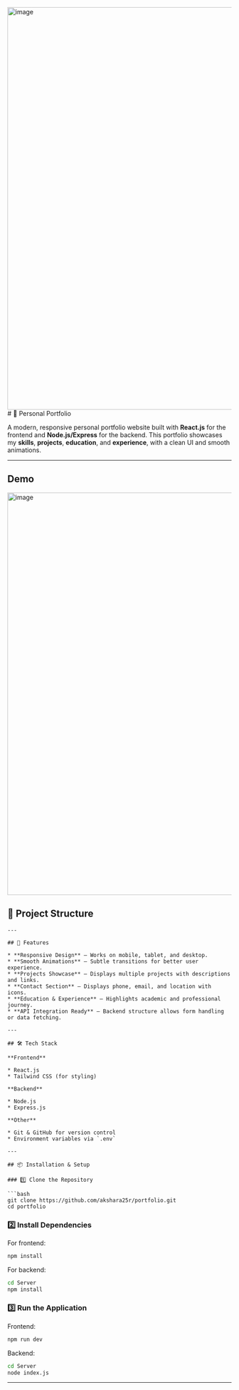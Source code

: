 <img width="1874" height="903" alt="image" src="https://github.com/user-attachments/assets/e3e26b09-3ffb-4f03-a543-b9d2764251fb" /># 🌟 Personal Portfolio

A modern, responsive personal portfolio website built with **React.js** for the frontend and **Node.js/Express** for the backend.
This portfolio showcases my **skills**, **projects**, **education**, and **experience**, with a clean UI and smooth animations.

---
## Demo


<img width="1874" height="903" alt="image" src="https://github.com/user-attachments/assets/dfc27892-b5f1-4618-aaab-fba801f7d6f0" />



## 📂 Project Structure

```
---

## 🚀 Features

* **Responsive Design** – Works on mobile, tablet, and desktop.
* **Smooth Animations** – Subtle transitions for better user experience.
* **Projects Showcase** – Displays multiple projects with descriptions and links.
* **Contact Section** – Displays phone, email, and location with icons.
* **Education & Experience** – Highlights academic and professional journey.
* **API Integration Ready** – Backend structure allows form handling or data fetching.

---

## 🛠️ Tech Stack

**Frontend**

* React.js
* Tailwind CSS (for styling)

**Backend**

* Node.js
* Express.js

**Other**

* Git & GitHub for version control
* Environment variables via `.env`

---

## 📦 Installation & Setup

### 1️⃣ Clone the Repository

```bash
git clone https://github.com/akshara25r/portfolio.git
cd portfolio
```

### 2️⃣ Install Dependencies

For frontend:

```bash
npm install
```

For backend:

```bash
cd Server
npm install
```

### 3️⃣ Run the Application

Frontend:

```bash
npm run dev
```

Backend:

```bash
cd Server
node index.js
```


----
